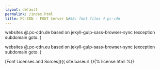 ```yaml
---
layout: default
permalink: /index.html
title: PC-CDN - FONT Server &#58; font files 4 pc-cdn
---
```


websites @.pc-cdn.de based on jekyll-gulp-sass-browser-sync (exception subdomain goto. )

websites @.pc-cdn.eu based on jekyll-gulp-sass-browser-sync (exception subdomain goto. )

[Font Licenses and Sorces]({{ site.baseurl }}{% license.html %})
